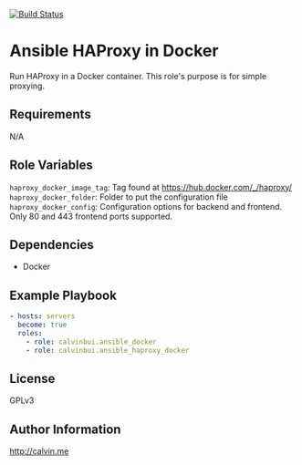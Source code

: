 [![Build Status](https://travis-ci.com/calvinbui/ansible-haproxy-docker.svg?branch=master)](https://travis-ci.com/calvinbui/ansible-haproxy-docker)

# Ansible HAProxy in Docker

Run HAProxy in a Docker container. This role's purpose is for simple proxying.

##  Requirements

N/A

## Role Variables

`haproxy_docker_image_tag`: Tag found at https://hub.docker.com/_/haproxy/
`haproxy_docker_folder`: Folder to put the configuration file
`haproxy_docker_config`: Configuration options for backend and frontend. Only 80 and 443 frontend ports supported.

## Dependencies

- Docker

## Example Playbook

```yaml
- hosts: servers
  become: true
  roles:
    - role: calvinbui.ansible_docker
    - role: calvinbui.ansible_haproxy_docker
```

## License

GPLv3

## Author Information

http://calvin.me
